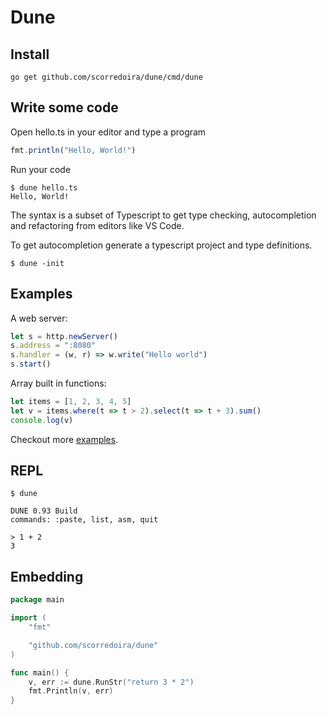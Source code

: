 # Dune 

## Install 
```
go get github.com/scorredoira/dune/cmd/dune
```


## Write some code

Open hello.ts in your editor and type a program
```typescript
fmt.println("Hello, World!")
```

Run your code
```
$ dune hello.ts
Hello, World!
```


The syntax is a subset of Typescript to get type checking, autocompletion and refactoring from editors like VS Code. 

To get autocompletion generate a typescript project and type definitions.
```
$ dune -init
```

## Examples

A web server:
```typescript
let s = http.newServer()
s.address = ":8080"
s.handler = (w, r) => w.write("Hello world")
s.start() 
```

Array built in functions:
```typescript
let items = [1, 2, 3, 4, 5]
let v = items.where(t => t > 2).select(t => t + 3).sum()
console.log(v)
```

Checkout more [examples](https://github.com/scorredoira/dune-examples).


## REPL
```
$ dune

DUNE 0.93 Build
commands: :paste, list, asm, quit

> 1 + 2
3
```



## Embedding

```Go
package main

import (
	"fmt"

	"github.com/scorredoira/dune"
)

func main() {
	v, err := dune.RunStr("return 3 * 2")
	fmt.Println(v, err)
}
```